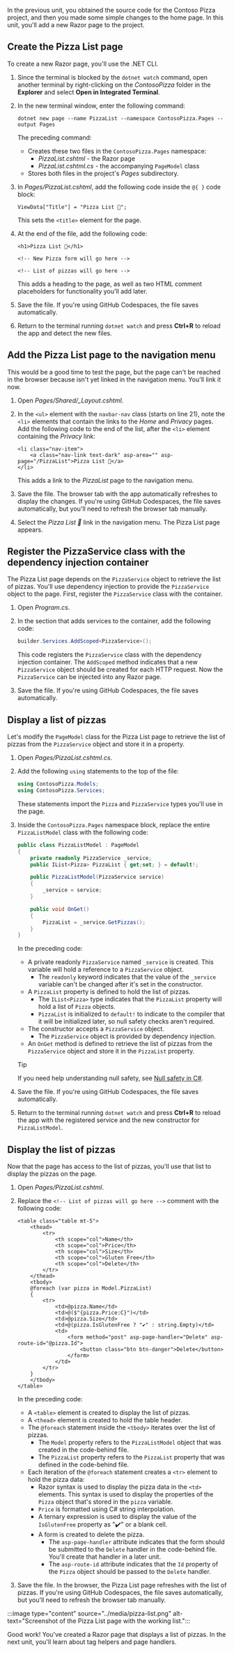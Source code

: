 In the previous unit, you obtained the source code for the Contoso Pizza project, and then you made some simple changes to the home page. In this unit, you'll add a new Razor page to the project.

## Create the Pizza List page

To create a new Razor page, you'll use the .NET CLI.

1. Since the terminal is blocked by the `dotnet watch` command, open another terminal by right-clicking on the *ContosoPizza* folder in the **Explorer** and select **Open in Integrated Terminal**.
1. In the new terminal window, enter the following command:

    ```dotnetcli
    dotnet new page --name PizzaList --namespace ContosoPizza.Pages --output Pages
    ```

    The preceding command:

    - Creates these two files in the `ContosoPizza.Pages` namespace:
        - *PizzaList.cshtml* - the Razor page
        - *PizzaList.cshtml.cs* - the accompanying `PageModel` class
    - Stores both files in the project's *Pages* subdirectory.

1. In *Pages/PizzaList.cshtml*, add the following code inside the `@{ }` code block:

    ```razor
    ViewData["Title"] = "Pizza List 🍕";
    ```

    This sets the `<title>` element for the page.

1. At the end of the file, add the following code:

    ```razor
    <h1>Pizza List 🍕</h1>

    <!-- New Pizza form will go here -->

    <!-- List of pizzas will go here -->
    ```

    This adds a heading to the page, as well as two HTML comment placeholders for functionality you'll add later.

1. Save the file. If you're using GitHub Codespaces, the file saves automatically.
1. Return to the terminal running `dotnet watch` and press **Ctrl+R** to reload the app and detect the new files.

## Add the Pizza List page to the navigation menu

This would be a good time to test the page, but the page can't be reached in the browser because isn't yet linked in the navigation menu. You'll link it now.

1. Open *Pages/Shared/_Layout.cshtml*.
1. In the `<ul>` element with the `navbar-nav` class (starts on line 21), note the `<li>` elements that contain the links to the *Home* and *Privacy* pages. Add the following code to the end of the list, after the `<li>` element containing the *Privacy* link:

    ```razor
    <li class="nav-item">
        <a class="nav-link text-dark" asp-area="" asp-page="/PizzaList">Pizza List 🍕</a>
    </li>
    ```

    This adds a link to the *PizzaList* page to the navigation menu.

1. Save the file. The browser tab with the app automatically refreshes to display the changes. If you're using GitHub Codespaces, the file saves automatically, but you'll need to refresh the browser tab manually.
1. Select the *Pizza List 🍕* link in the navigation menu. The Pizza List page appears.

## Register the PizzaService class with the dependency injection container

The Pizza List page depends on the `PizzaService` object to retrieve the list of pizzas. You'll use dependency injection to provide the `PizzaService` object to the page. First, register the `PizzaService` class with the container.

1. Open *Program.cs*.
1. In the section that adds services to the container, add the following code:

    ```csharp
    builder.Services.AddScoped<PizzaService>();
    ```

    This code registers the `PizzaService` class with the dependency injection container. The `AddScoped` method indicates that a new `PizzaService` object should be created for each HTTP request. Now the `PizzaService` can be injected into any Razor page.

1. Save the file. If you're using GitHub Codespaces, the file saves automatically.

## Display a list of pizzas

Let's modify the `PageModel` class for the Pizza List page to retrieve the list of pizzas from the `PizzaService` object and store it in a property.

1. Open *Pages/PizzaList.cshtml.cs*.
1. Add the following `using` statements to the top of the file:

    ```csharp
    using ContosoPizza.Models;
    using ContosoPizza.Services;
    ```

    These statements import the `Pizza` and `PizzaService` types you'll use in the page.

1. Inside the `ContosoPizza.Pages` namespace block, replace the entire `PizzaListModel` class with the following code:

    ```csharp
    public class PizzaListModel : PageModel
    {
        private readonly PizzaService _service;
        public IList<Pizza> PizzaList { get;set; } = default!;

        public PizzaListModel(PizzaService service)
        {
            _service = service;
        }

        public void OnGet()
        {
            PizzaList = _service.GetPizzas();
        }
    }
    ```

    In the preceding code:

    - A private readonly `PizzaService` named `_service` is created. This variable will hold a reference to a `PizzaService` object.
        - The `readonly` keyword indicates that the value of the `_service` variable can't be changed after it's set in the constructor.
    - A `PizzaList` property is defined to hold the list of pizzas.
        - The `IList<Pizza>` type indicates that the `PizzaList` property will hold a list of `Pizza` objects.
        - `PizzaList` is initialized to `default!` to indicate to the compiler that it will be initialized later, so null safety checks aren't required.
    - The constructor accepts a `PizzaService` object.
        - The `PizzaService` object is provided by dependency injection.
    - An `OnGet` method is defined to retrieve the list of pizzas from the `PizzaService` object and store it in the `PizzaList` property.

    > [!TIP]
    > If you need help understanding null safety, see [Null safety in C#](/training/modules/csharp-null-safety/).

1. Save the file. If you're using GitHub Codespaces, the file saves automatically.
1. Return to the terminal running `dotnet watch` and press **Ctrl+R** to reload the app with the registered service and the new constructor for `PizzaListModel`.

## Display the list of pizzas

Now that the page has access to the list of pizzas, you'll use that list to display the pizzas on the page.

1. Open *Pages/PizzaList.cshtml*.
1. Replace the `<!-- List of pizzas will go here -->` comment with the following code:

    ```razor
    <table class="table mt-5">
        <thead>
            <tr>
                <th scope="col">Name</th>
                <th scope="col">Price</th>
                <th scope="col">Size</th>
                <th scope="col">Gluten Free</th>
                <th scope="col">Delete</th>
            </tr>
        </thead>
        <tbody>
        @foreach (var pizza in Model.PizzaList)
        {
            <tr>
                <td>@pizza.Name</td>
                <td>@($"{pizza.Price:C}")</td>
                <td>@pizza.Size</td>
                <td>@(pizza.IsGlutenFree ? "✔️" : string.Empty)</td>
                <td>
                    <form method="post" asp-page-handler="Delete" asp-route-id="@pizza.Id">
                        <button class="btn btn-danger">Delete</button>
                    </form>
                </td>
            </tr>
        }
        </tbody>
    </table>
    ```

    In the preceding code:

    - A `<table>` element is created to display the list of pizzas.
    - A `<thead>` element is created to hold the table header.
    - The `@foreach` statement inside the `<tbody>` iterates over the list of pizzas.
        - The `Model` property refers to the `PizzaListModel` object that was created in the code-behind file.
        - The `PizzaList` property refers to the `PizzaList` property that was defined in the code-behind file.
    - Each iteration of the `@foreach` statement creates a `<tr>` element to hold the pizza data:
        - Razor syntax is used to display the pizza data in the `<td>` elements. This syntax is used to display the properties of the `Pizza` object that's stored in the `pizza` variable.
        - `Price` is formatted using C# string interpolation.
        - A ternary expression is used to display the value of the `IsGlutenFree` property as "✔️" or a blank cell.
        - A form is created to delete the pizza.
            - The `asp-page-handler` attribute indicates that the form should be submitted to the `Delete` handler in the code-behind file. You'll create that handler in a later unit.
            - The `asp-route-id` attribute indicates that the `Id` property of the `Pizza` object should be passed to the `Delete` handler.

1. Save the file. In the browser, the Pizza List page refreshes with the list of pizzas. If you're using GitHub Codespaces, the file saves automatically, but you'll need to refresh the browser tab manually.

:::image type="content" source="../media/pizza-list.png" alt-text="Screenshot of the Pizza List page with the working list.":::

Good work! You've created a Razor page that displays a list of pizzas. In the next unit, you'll learn about tag helpers and page handlers.
